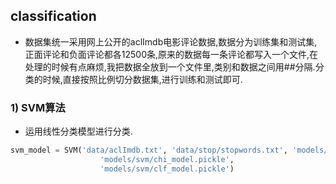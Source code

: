 ## classification


* 数据集统一采用网上公开的aclImdb电影评论数据,数据分为训练集和测试集,正面评论和负面评论都各12500条,原来的数据每一条评论都写入一个文件,在处理的时候有点麻烦,我把数据全放到一个文件里,类别和数据之间用##分隔.分类的时候,直接按照比例切分数据集,进行训练和测试即可.


### 1) SVM算法

* 运用线性分类模型进行分类.

```python
svm_model = SVM('data/aclImdb.txt', 'data/stop/stopwords.txt', 'models/svm/tf_model.pickle',
                    'models/svm/chi_model.pickle',
                    'models/svm/clf_model.pickle')
```


